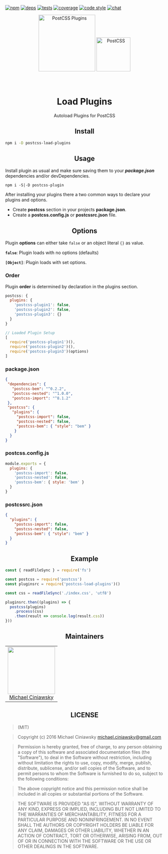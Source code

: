 [![npm][npm]][npm-url]
[![deps][deps]][deps-url]
[![tests][travis]][travis-url]
[![coverage][cover]][cover-url]
[![code style][style]][style-url]
[![chat][chat]][chat-url]

<div align="center">
  <img width="180" height="180" title="PostCSS Plugins" src="https://d13yacurqjgara.cloudfront.net/users/54729/screenshots/1048784/plugin-icon.png">
  <a href="https://github.com/postcss/postcss">
    <img width="108" height="108" title="PostCSS"           src="http://postcss.github.io/postcss/logo.svg" vspace="40">
  </a>
  <h1>Load Plugins</h1>
  <p>Autoload Plugins for PostCSS<p>
</div>

<h2 align="center">Install</h2>

```bash
npm i -D postcss-load-plugins
```

<h2 align="center">Usage</h2>

Install plugin as usual and make sure saving them to your ***package.json*** dependencies and/or devDependencies.

```
npm i -S|-D postcss-plugin
```

After installing your plugins there a two common ways to declare your plugins and options.

- Create **postcss** section in your projects **package.json**.
- Create a **postcss.config.js**  or  **postcssrc.json** file.

<h2 align="center">Options</h2>

Plugin **options** can either take `false`  or an object literal
`{}` as value.

**`false`**: Plugin loads with no options (defaults)

**`[Object]`**: Plugin loads with set options.

### Order

Plugin **order** is determined by declaration in the plugins section.

```js
postcss: {
  plugins: {
    'postcss-plugin1': false,
    'postcss-plugin2': false,
    'postcss-plugin3': {}
  }
}

// Loaded Plugin Setup
[
  require('postcss-plugin1')(),
  require('postcss-plugin2')(),
  require('postcss-plugin3')(options)
]
```

### package.json

```json
{
 "dependencies": {
   "postcss-bem": "^0.2.2",
   "postcss-nested": "^1.0.0",
   "postcss-import": "^8.1.2"
 },
 "postcss": {
   "plugins": {
     "postcss-import": false,
     "postcss-nested": false,
     "postcss-bem": { "style": "bem" }
    }
  }
}
```

### postcss.config.js

```js
module.exports = {
  plugins: {
    'postcss-import': false,
    'postcss-nested': false,
    'postcss-bem': { style: 'bem' }
  }
}
```
### postcssrc.json

```json
{
  "plugins": {
    "postcss-import": false,
    "postcss-nested": false,
    "postcss-bem": { "style": "bem" }
  }
}
```
<h2 align="center">Example</h2>

```js
const { readFileSync } = require('fs')

const postcss = require('postcss')
const pluginsrc = require('postcss-load-plugins')()

const css = readFileSync('./index.css', 'utf8')

pluginsrc.then((plugins) => {
  postcss(plugins)
    .process(css)
    .then(result => console.log(result.css))
}))
```

<h2 align="center">Maintainers</h2>

<table>
  <tbody>
    <tr>
      <td align="center">
        <img width="150 height="150"
        src="https://avatars.githubusercontent.com/u/5419992?v=3&s=150">
        <br />
        <a href="https://github.com/michael-ciniawsky">Michael Ciniawsky</a>
      </td>
    </tr>
  </tbody>
</table>

<h2 align="center">LICENSE</h2>

> (MIT)

> Copyright (c) 2016 Michael Ciniawsky <michael.ciniawsky@gmail.com>

> Permission is hereby granted, free of charge, to any person obtaining a copy
of this software and associated documentation files (the "Software"), to deal
in the Software without restriction, including without limitation the rights
to use, copy, modify, merge, publish, distribute, sublicense, and/or sell
copies of the Software, and to permit persons to whom the Software is
furnished to do so, subject to the following conditions:

> The above copyright notice and this permission notice shall be included in all
copies or substantial portions of the Software.

> THE SOFTWARE IS PROVIDED "AS IS", WITHOUT WARRANTY OF ANY KIND, EXPRESS OR
IMPLIED, INCLUDING BUT NOT LIMITED TO THE WARRANTIES OF MERCHANTABILITY,
FITNESS FOR A PARTICULAR PURPOSE AND NONINFRINGEMENT. IN NO EVENT SHALL THE
AUTHORS OR COPYRIGHT HOLDERS BE LIABLE FOR ANY CLAIM, DAMAGES OR OTHER
LIABILITY, WHETHER IN AN ACTION OF CONTRACT, TORT OR OTHERWISE, ARISING FROM,
OUT OF OR IN CONNECTION WITH THE SOFTWARE OR THE USE OR OTHER DEALINGS IN THE
SOFTWARE.

[npm]: https://img.shields.io/npm/v/postcss-load-plugins.svg
[npm-url]: https://npmjs.com/package/postcss-load-plugins

[deps]: https://david-dm.org/michael-ciniawsky/postcss-load-plugins.svg
[deps-url]: https://david-dm.org/michael-ciniawsky/postcss-load-plugins

[style]: https://img.shields.io/badge/code%20style-standard-yellow.svg
[style-url]: http://standardjs.com/

[travis]: http://img.shields.io/travis/michael-ciniawsky/postcss-load-plugins.svg
[travis-url]: https://travis-ci.org/michael-ciniawsky/postcss-load-plugins

[cover]: https://coveralls.io/repos/github/michael-ciniawsky/postcss-load-plugins/badge.svg?branch=master
[cover-url]: https://coveralls.io/github/michael-ciniawsky/postcss-load-plugins?branch=master

[chat]: https://img.shields.io/gitter/room/postcss/postcss.svg?maxAge=2592000
[chat-url]: https://gitter.im/postcss/postcss
